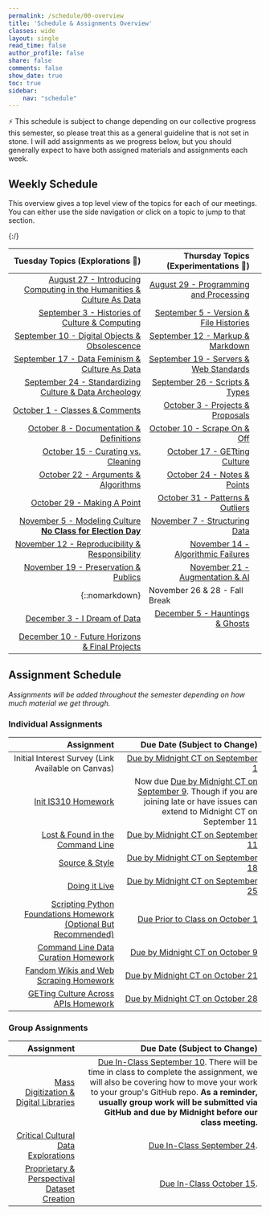 ```yaml
---
permalink: /schedule/00-overview
title: 'Schedule & Assignments Overview'
classes: wide
layout: single
read_time: false
author_profile: false
share: false
comments: false
show_date: true
toc: true
sidebar:
    nav: "schedule"
---
```


<div class="notice--info">⚡️ This schedule is subject to change depending on our collective progress this semester, so please treat this as a general guideline that is not set in stone. I will add assignments as we progress below, but you should generally expect to have both assigned materials and assignments each week.</div>

## Weekly Schedule

This overview gives a top level view of the topics for each of our meetings. You can either use the side navigation or click on a topic to jump to that section.

| Tuesday Topics (Explorations 🔭)  | Thursday Topics (Experimentations 🔬) |
| -----------------: | --------------: |
| [August 27 - Introducing Computing in the Humanities & Culture As Data]({{site.baseurl}}/schedule/01-introducing-computing-in-the-humanities-culture-as-data/) | [August 29 - Programming and Processing]({{site.baseurl}}/schedule/02-programming-and-processing/) |
| [September 3 - Histories of Culture & Computing]({{site.baseurl}}/schedule/03-histories-of-culture-and-computing/) | [September 5 - Version & File Histories]({{site.baseurl}}/schedule/04-version-file-histories/) |
| [September 10 - Digital Objects & Obsolescence]({{site.baseurl}}/schedule/05-digital-objects-and-obsolescence/) | [September 12 - Markup & Markdown]({{site.baseurl}}/schedule/06-markup-and-markdown/) |
| [September 17 - Data Feminism & Culture As Data]({{site.baseurl}}/schedule/07-data-feminism-and-culture-as-data/) | [September 19 - Servers & Web Standards]({{site.baseurl}}/schedule/08-servers-web-standards/) |
| [September 24 - Standardizing Culture & Data Archeology]({{site.baseurl}}/schedule/09-standardizing-culture-data-archeology/) | [September 26 - Scripts & Types]({{site.baseurl}}/schedule/10-scripts-types/) |
| [October 1 - Classes & Comments]({{site.baseurl}}/schedule/11-classes-comments/) | [October 3 - Projects & Proposals]({{site.baseurl}}/schedule/12-project-proposals/) |
| [October 8 - Documentation & Definitions]({{site.baseurl}}/schedule/13-documentation-definitions/) | [October 10 - Scrape On & Off]({{site.baseurl}}/schedule/14-scrape-on-off/) |
| [October 15 - Curating vs. Cleaning]({{site.baseurl}}/schedule/15-curating-vs-cleaning/) | [October 17 - GETting Culture]({{site.baseurl}}/schedule/16-getting-culture/) |
| [October 22 - Arguments & Algorithms]({{site.baseurl}}/schedule/17-arguments-algorithms/) | [October 24 - Notes & Points]({{site.baseurl}}/schedule/18-notes-points/) |
| [October 29 - Making A Point]({{site.baseurl}}/schedule/19-making-a-point/) | [October 31 - Patterns & Outliers]({{site.baseurl}}/schedule/20-patterns-outliers/) |
| [November 5 - Modeling Culture **No Class for Election Day**]({{site.baseurl}}/schedule/21-modeling-culture/) | [November 7 - Structuring Data]({{site.baseurl}}/schedule/22-structuring-data/) |
| [November 12 - Reproducibility & Responsibility]({{site.baseurl}}/schedule/23-reproducibility-responsibility/) | [November 14 - Algorithmic Failures]({{site.baseurl}}/schedule/24-algorithmic-failures/) |
| [November 19 - Preservation & Publics]({{site.baseurl}}/schedule/25-preservation-publics/) | [November 21 - Augmentation & AI]({{site.baseurl}}/schedule/26-augmentation-ai/) |
|{::nomarkdown}<td colspan="2">November 26 & 28 - Fall Break</td>{:/}|
| [December 3 - I Dream of Data]({{site.baseurl}}/schedule/27-i-dream-of-data/) | [December 5 - Hauntings & Ghosts]({{site.baseurl}}/schedule/28-hauntings-ghosts/) |
| [December 10 - Future Horizons & Final Projects]({{site.baseurl}}/schedule/29-future-horizons-final-projects/) | |

## Assignment Schedule

*Assignments will be added throughout the semester depending on how much material we get through.*

### Individual Assignments

| Assignment | Due Date (Subject to Change) |
| -----------------: | --------------: |
| Initial Interest Survey (Link Available on Canvas) | [Due by Midnight CT on September 1]({{site.baseurl}}/schedule/03-change-over-time-histories-of-computing/) |
| [Init IS310 Homework]({{site.baseurl}}/materials/introducing-humanities-computing/03-intro-versioning-git/#homework-init-is310) | Now due [Due by Midnight CT on September 9]({{site.baseurl}}/schedule/05-digital-objects-and-obsolescence/). Though if you are joining late or have issues can extend to Midnight CT on September 11 |
| [Lost & Found in the Command Line]({{site.baseurl}}/materials/introducing-humanities-computing/06-intro-file-formats#homework-lost--found-in-the-command-line) | [Due by Midnight CT on September 11]({{site.baseurl}}/schedule/06-markup-markdown/) |
| [Source & Style]({{site.baseurl}}/materials/introducing-humanities-computing/07-intro-html#homework-source-and-style) | [Due by Midnight CT on September 18]({{site.baseurl}}/schedule/08-servers-web-standards/) |
| [Doing it Live]({{site.baseurl}}/materials/introducing-humanities-computing/08-intro-web#homework-doing-it-live) | [Due by Midnight CT on September 25]({{site.baseurl}}/schedule/10-scripts-classes/) |
| [Scripting Python Foundations Homework (Optional But Recommended)]({{site.baseurl}}/materials/creating-curating-humanities-data/02-python-refresher-advanced#homework-scripting-python-foundations-optional-but-recommended) | [Due Prior to Class on October 1]({{site.baseurl}}/schedule/11-classes-comments/) |
| [Command Line Data Curation Homework]({{site.baseurl}}/materials/creating-curating-humanities-data/04-virtual-environments#homework-command-line-data-curation) | [Due by Midnight CT on October 9]({{site.baseurl}}/schedule/14-scrape-on-off/) |
| [Fandom Wikis and Web Scraping Homework]({{site.baseurl}}/materials/creating-curating-humanities-data/05-web-scraping#fandom-wikis-and-web-scraping-homework) | [Due by Midnight CT on October 21]({{site.baseurl}}//schedule/17-arugments-algorithms/) |
| [GETing Culture Across APIs Homework]({{site.baseurl}}/materials/creating-curating-humanities-data/06-getting-data-apis#getting-culture-across-apis-homework) | [Due by Midnight CT on October 28]({{site.baseurl}}/schedule/19-patterns-outliers/) |


### Group Assignments

| Assignment | Due Date (Subject to Change) |
| -----------------: | --------------: |
| [Mass Digitization & Digital Libraries]({{site.baseurl}}/collecting-digitizing-culture) | [Due In-Class September 10]({{site.baseurl}}/schedule/05-digital-objects-and-obsolescence/). There will be time in class to complete the assignment, we will also be covering how to move your work to your group's GitHub repo. **As a reminder, usually group work will be submitted via GitHub and due by Midnight before our class meeting.** |
| [Critical Cultural Data Explorations]({{site.baseurl}}/critical-cultural-data-explorations/) | [Due In-Class September 24]({{site.baseurl}}/schedule/09-standardizing-culture-data-archeology/).|
| [Proprietary & Perspectival Dataset Creation]({{site.baseurl}}/proprietary-perspectival-dataset-creation) | [Due In-Class October 15]({{site.baseurl}}/schedule/15-curating-vs-cleaning/).|
